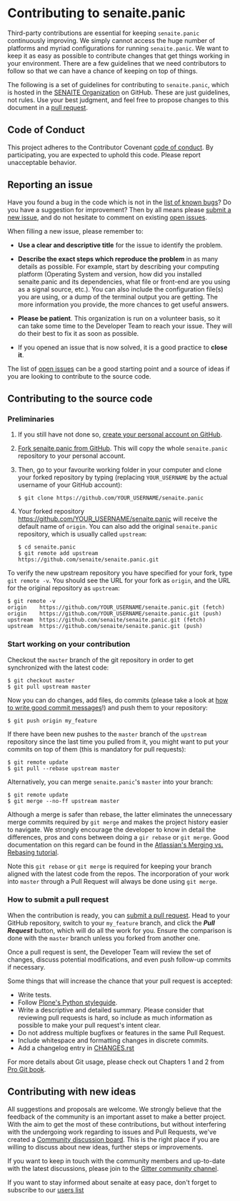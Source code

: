 # Contributing to senaite.panic

Third-party contributions are essential for keeping `senaite.panic` continuously 
improving. We simply cannot access the huge number of platforms and myriad 
configurations for running `senaite.panic`. We want to keep it as easy as 
possible to contribute changes that get things working in your environment. 
There are a few guidelines that we need contributors to follow so that we can 
have a chance of keeping on top of things.

The following is a set of guidelines for contributing to `senaite.panic`, which is 
hosted in the [SENAITE Organization](https://github.com/senaite) on GitHub. 
These are just guidelines, not rules. Use your best judgment, and feel free to 
propose changes to this document in a [pull request](#how-to-submit-a-pull-request).

## Code of Conduct

This project adheres to the Contributor Covenant [code of
conduct](CODE_OF_CONDUCT.md). By participating, you are expected to
uphold this code. Please report unacceptable behavior.

## Reporting an issue

Have you found a bug in the code which is not in the [list of known
bugs](https://github.com/senaite/senaite.panic/issues)? Do you have a
suggestion for improvement? Then by all means please [submit a new
issue](https://github.com/senaite/senaite.panic/issues/new), and do not
hesitate to comment on existing [open
issues](https://github.com/senaite/senaite.panic/issues).

When filling a new issue, please remember to:

 * **Use a clear and descriptive title** for the issue to identify the
problem.

 * **Describe the exact steps which reproduce the problem** in as many
details as possible. For example, start by describing your computing
platform (Operating System and version, how did you installed senaite.panic
and its dependencies, what file or front-end are you using as a signal
source, etc.). You can also include the configuration file(s) you are
using, or a dump of the terminal output you are getting. The more
information you provide, the more chances to get useful answers.

 * **Please be patient**. This organization is run on a volunteer basis,
so it can take some time to the Developer Team to reach your issue.
They will do their best to fix it as soon as possible.

 * If you opened an issue that is now solved, it is a good practice to
**close it**.

The list of [open issues](https://github.com/senaite/senaite.panic/issues)
can be a good starting point and a source of ideas if you are looking to
contribute to the source code.


## Contributing to the source code

### Preliminaries

   1. If you still have not done so, [create your personal account on GitHub](
   https://github.com/join).

   2. [Fork senaite.panic from GitHub](
   https://github.com/senaite/senaite.panic/fork). This will copy the whole
   `senaite.panic` repository to your personal account.

   3. Then, go to your favourite working folder in your computer and clone your 
   forked repository by typing (replacing ```YOUR_USERNAME``` by
   the actual username of your GitHub account):

          $ git clone https://github.com/YOUR_USERNAME/senaite.panic

   4. Your forked repository https://github.com/YOUR_USERNAME/senaite.panic will 
   receive the default name of `origin`. You can also add the original 
   `senaite.panic` repository, which is usually called `upstream`:

          $ cd senaite.panic
          $ git remote add upstream https://github.com/senaite/senaite.panic.git

To verify the new upstream repository you have specified for your fork, type 
`git remote -v`. You should see the URL for your fork as `origin`, and the URL 
for the original repository as `upstream`:

```
$ git remote -v
origin    https://github.com/YOUR_USERNAME/senaite.panic.git (fetch)
origin    https://github.com/YOUR_USERNAME/senaite.panic.git (push)
upstream  https://github.com/senaite/senaite.panic.git (fetch)
upstream  https://github.com/senaite/senaite.panic.git (push)
```

### Start working on your contribution

Checkout the `master` branch of the git repository in order to get synchronized
with the latest code:

```
$ git checkout master
$ git pull upstream master
```

Now you can do changes, add files, do commits (please take a look at
[how to write good commit messages](https://chris.beams.io/posts/git-commit/)!) 
and push them to your repository:

```
$ git push origin my_feature
```

If there have been new pushes to the `master` branch of the `upstream`
repository since the last time you pulled from it, you might want to put your 
commits on top of them (this is mandatory for pull requests):

```
$ git remote update
$ git pull --rebase upstream master
```

Alternatively, you can merge `senaite.panic`'s `master` into your branch:

```
$ git remote update
$ git merge --no-ff upstream master
```

Although a merge is safer than rebase, the latter eliminates the unnecessary
merge commits required by `git merge` and makes the project history easier to
navigate. We strongly encourage the developer to know in detail the differences,
pros and cons between doing a `gir rebase` or `git merge`. Good documentation on
this regard can be found in the [Atlassian's Merging vs. Rebasing tutorial](
https://www.atlassian.com/git/tutorials/merging-vs-rebasing).

Note this `git rebase` or `git merge` is required for keeping your branch 
aligned with the latest code from the repos. The incorporation of your work into
`master` through a Pull Request will always be done using `git merge`.

### How to submit a pull request

When the contribution is ready, you can [submit a pull
request](https://github.com/senaite/senaite.panic/compare/). Head to your
GitHub repository, switch to your `my_feature` branch, and click the
_**Pull Request**_ button, which will do all the work for you. Ensure the
comparison is done with the `master` branch unless you forked from another one.

Once a pull request is sent, the Developer Team will review the set of changes, 
discuss potential modifications, and even push follow-up commits if necessary.

Some things that will increase the chance that your pull request is accepted:

 * Write tests.
 * Follow [Plone's Python styleguide](https://docs.plone.org/develop/styleguide/python.html).
 * Write a descriptive and detailed summary. Please consider that reviewing pull
   requests is hard, so include as much information as possible to make your 
   pull request's intent clear.
 * Do not address multiple bugfixes or features in the same Pull Request.
 * Include whitespace and formatting changes in discrete commits.
 * Add a changelog entry in [CHANGES.rst](https://github.com/senaite/senaite.panic/CHANGES.rst)

For more details about Git usage, please check out Chapters 1 and 2 from
[Pro Git book](https://git-scm.com/book/en/v2).


## Contributing with new ideas

All suggestions and proposals are welcome. We strongly believe that the 
feedback of the community is an important asset to make a better project. With 
the aim to get the most of these contributions, but without interfering with 
the undergoing work regarding to issues and Pull Requests, we've created a 
[Community discussion board](
https://community.senaite.org). This is the right place if 
you are willing to discuss about new ideas, further steps or improvements.

If you want to keep in touch with the community members and up-to-date 
with the latest discussions, please join to the [Gitter community channel](
https://gitter.im/senaite/Lobby).

If you want to stay informed about senaite at easy pace, don't forget 
to subscribe to our [users list](https://sourceforge.net/projects/senaite/lists/senaite-users)
